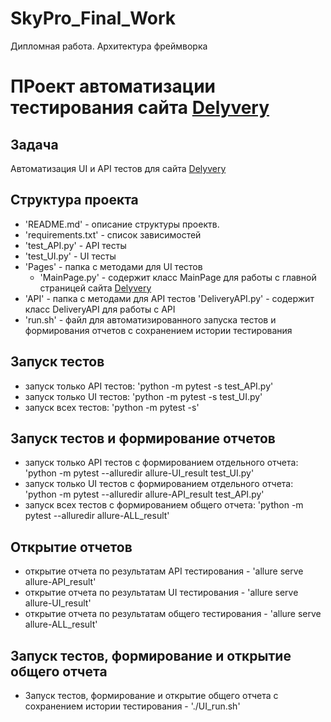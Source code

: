# SkyPro_Final_Work
Дипломная работа. Архитектура фреймворка

# ПРоект автоматизации тестирования сайта [Delyvery](https://market-delivery.yandex.ru/)

## Задача 
Автоматизация UI и API тестов для сайта [Delyvery](https://market-delivery.yandex.ru/)

## Структура проекта
- 'README.md' - описание структуры проектв.
- 'requirements.txt' - список зависимостей
- 'test_API.py' - API тесты
- 'test_UI.py' - UI тесты
- 'Pages' - папка с методами для UI тестов
    - 'MainPage.py' - содержит класс MainPage для работы с главной страницей сайта [Delyvery](https://market-delivery.yandex.ru/)
- 'API' - папка с методами для API тестов
    'DeliveryAPI.py' - содержит класс DeliveryAPI для работы с API 
- 'run.sh' - файл для автоматизированного запуска тестов и формирования отчетов с сохранением истории тестирования

## Запуск тестов
- запуск только API тестов: 'python -m pytest -s test_API.py'
- запуск только UI тестов: 'python -m pytest -s test_UI.py'
- запуск всех тестов: 'python -m pytest -s'

## Запуск тестов и формирование отчетов
- запуск только API тестов с формированием отдельного отчета: 'python -m pytest --alluredir allure-UI_result test_UI.py'
- запуск только UI тестов с формированием отдельного отчета: 'python -m pytest --alluredir allure-API_result test_API.py'
- запуск всех тестов с формированием общего отчета: 'python -m pytest --alluredir allure-ALL_result'

## Открытие отчетов
- открытие отчета по результатам API тестирования - 'allure serve allure-API_result'
- открытие отчета по результатам UI тестирования - 'allure serve allure-UI_result'
- открытие отчета по результатам общего тестирования - 'allure serve allure-ALL_result'

## Запуск тестов, формирование и открытие общего отчета 
- Запуск тестов, формирование и открытие общего отчета с сохранением истории тестирования - './UI_run.sh'
